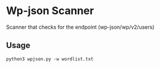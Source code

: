 <h1>Wp-json Scanner</h1>
<p>Scanner that checks for the endpoint (wp-json/wp/v2/users)</p>

<h2>Usage</h2>
<code>python3 wpjson.py -w wordlist.txt</code>

